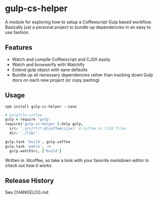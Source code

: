 gulp-cs-helper
==============

A module for exploring how to setup a Coffeescript Gulp based workflow. Basically just a personal project to bundle up
dependencies in an easy to use fashion.

## Features
* Watch and compile Coffeescript and CJSX easily
* Watch and browserify with Watchify 
* Extend gulp object with sane defaults
* Bundle up all necessary dependencies rather than tracking down Gulp docs on each new project (or copy pasting)

## Usage 
```npm install gulp-cs-helper --save```
  
```coffee
# Gulpfile.coffee
gulp = require 'gulp'
require('gulp-cs-helper').help gulp,
  src: '.src/**/*.@(coffee|cjsx)' # Coffee or CJSX files
  dir: './lib/'

gulp.task 'build', gulp.coffee
gulp.task 'watch', ->
  gulp.watchSrc, ['build']
```

Written in .litcoffee, so take a look with your favorite markdown editor to check out how it works

## Release History

See CHANGELOG.md
